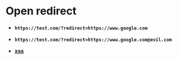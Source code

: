# Open redirect

- __`https://test.com/?redirect=https://www.google.com`__
- __`https://test.com/?redirect=https://www.google.com@evil.com`__

 - __[xss](https://github.com/Chittu13/All_in_one/blob/main/web/xss.md)__


